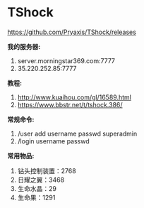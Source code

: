 # TShock

https://github.com/Pryaxis/TShock/releases

**我的服务器:**
1. server.morningstar369.com:7777
2. 35.220.252.85:7777

**教程:**
1. http://www.kuaihou.com/gl/16589.html
2. https://www.bbstr.net/t/tshock.386/

**常规命令:**
1. /user add username passwd superadmin
2. /login username passwd

**常用物品:**
1. 钻头控制装置：2768
2. 日耀之翼：3468
3. 生命水晶：29
4. 生命果：1291
